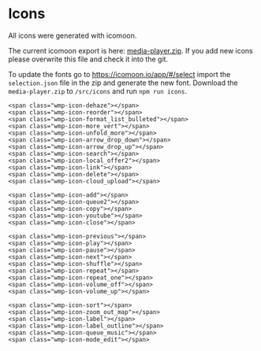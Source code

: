 Icons
=======

All icons were generated with icomoon.

The current icomoon export is here: <a href="../icons/media-player.zip">media-player.zip</a>. If you add new icons please overwrite this file and check it into the git.

To update the fonts go to https://icomoon.io/app/#/select import the `selection.json` file in the zip and generate the new font. Download the `media-player.zip` to `/src/icons` and run `npm run icons`.


```
<span class="wmp-icon-dehaze"></span>
<span class="wmp-icon-reorder"></span>
<span class="wmp-icon-format_list_bulleted"></span>
<span class="wmp-icon-more_vert"></span>
<span class="wmp-icon-unfold_more"></span>
<span class="wmp-icon-arrow_drop_down"></span>
<span class="wmp-icon-arrow_drop_up"></span>
<span class="wmp-icon-search"></span>
<span class="wmp-icon-local_offer2"></span>
<span class="wmp-icon-link"></span>
<span class="wmp-icon-delete"></span>
<span class="wmp-icon-cloud_upload"></span>
```

```
<span class="wmp-icon-add"></span>
<span class="wmp-icon-queue2"></span>
<span class="wmp-icon-copy"></span>
<span class="wmp-icon-youtube"></span>
<span class="wmp-icon-close"></span>
```

```
<span class="wmp-icon-previous"></span>
<span class="wmp-icon-play"></span>
<span class="wmp-icon-pause"></span>
<span class="wmp-icon-next"></span>
<span class="wmp-icon-shuffle"></span>
<span class="wmp-icon-repeat"></span>
<span class="wmp-icon-repeat_one"></span>
<span class="wmp-icon-volume_off"></span>
<span class="wmp-icon-volume_up"></span>
```

```
<span class="wmp-icon-sort"></span>
<span class="wmp-icon-zoom_out_map"></span>
<span class="wmp-icon-label"></span>
<span class="wmp-icon-label_outline"></span>
<span class="wmp-icon-queue_music"></span>
<span class="wmp-icon-mode_edit"></span>
```
